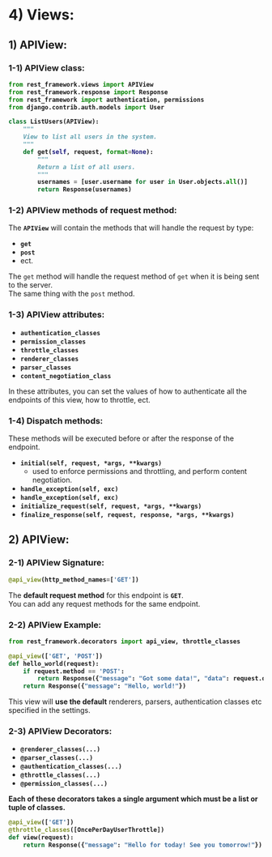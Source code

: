 # 4) Views:


## 1) APIView:

### 1-1) APIView class:


<b>

```python
from rest_framework.views import APIView
from rest_framework.response import Response
from rest_framework import authentication, permissions
from django.contrib.auth.models import User

class ListUsers(APIView):
    """
    View to list all users in the system.
    """
    def get(self, request, format=None):
        """
        Return a list of all users.
        """
        usernames = [user.username for user in User.objects.all()]
        return Response(usernames)
```

</b>



### 1-2) APIView methods of request method:


The **`APIView`** will contain the methods that will handle the
request by type:

- **`get`**
- **`post`**
- ect.


The `get` method will handle the request method of `get` when 
it is being sent to the server.  
The same thing with the `post` method.





### 1-3) APIView attributes:

- **`authentication_classes`**
- **`permission_classes`**
- **`throttle_classes`**
- **`renderer_classes`**
- **`parser_classes`**
- **`content_negotiation_class`**



In these attributes, you can set the values of how to 
authenticate all the endpoints of this view, how to throttle, ect.











### 1-4) Dispatch methods:


These methods will be executed before or after the 
response of the endpoint.


- **`initial(self, request, *args, **kwargs)`**
	- used to enforce permissions and throttling, and 
	perform content negotiation.
- **`handle_exception(self, exc)`**
- **`handle_exception(self, exc)`**
- **`initialize_request(self, request, *args, **kwargs)`**
- **`finalize_response(self, request, response, *args, **kwargs)`**


































## 2) APIView:





### 2-1) APIView Signature:

<b>

```python
@api_view(http_method_names=['GET'])
```

</b>

The **default request method** for this endpoint is **`GET`**.  
You can add any request methods for the same endpoint.










### 2-2) APIView Example:


<b>

```python
from rest_framework.decorators import api_view, throttle_classes

@api_view(['GET', 'POST'])
def hello_world(request):
    if request.method == 'POST':
        return Response({"message": "Got some data!", "data": request.data})
    return Response({"message": "Hello, world!"})
```

</b>

This view will **use the default** renderers, parsers, 
authentication classes etc specified in the settings.

















### 2-3) APIView Decorators:


- **`@renderer_classes(...)`**
- **`@parser_classes(...)`**
- **`@authentication_classes(...)`**
- **`@throttle_classes(...)`**
- **`@permission_classes(...)`**

**Each of these decorators takes a single 
argument which must be a list or tuple of classes.**

<b>

```python
@api_view(['GET'])
@throttle_classes([OncePerDayUserThrottle])
def view(request):
    return Response({"message": "Hello for today! See you tomorrow!"})
```

</b>



